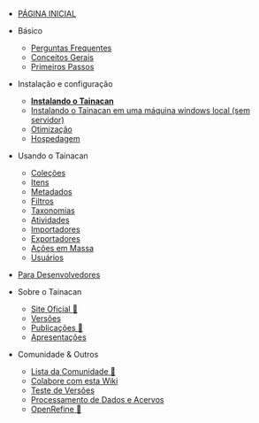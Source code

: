 * [PÁGINA INICIAL](/pt-br/README)

* Básico
    * [Perguntas Frequentes](/pt-br/faq)
    * [Conceitos Gerais](/pt-br/general-concepts)
    * [Primeiros Passos](/pt-br/getting-started)
* Instalação e configuração
    * [**Instalando o Tainacan**](/pt-br/instalacao)
    * [Instalando o Tainacan em uma máquina windows local (sem servidor)](/pt-br/xampp#instalando-o-tainacan-em-uma-máquina-windows-local-sem-servidor)
    * [Otimização](/pt-br/optimization)
    * [Hospedagem](/pt-br/hosting)
* Usando o Tainacan
    * [Coleções](/pt-br/collections)
    * [Itens](/pt-br/items)
    * [Metadados](/pt-br/metadata)
    * [Filtros](/pt-br/filters)
    * [Taxonomias](/pt-br/taxonomies)
    * [Atividades](/pt-br/activities)
    * [Importadores](/pt-br/importers)
    * [Exportadores](/pt-br/exporters)
    * [Ações em Massa](/pt-br/bulk-actions)
    * [Usuários](/pt-br/users)
* [Para Desenvolvedores](/pt-br/dev/)
* Sobre o Tainacan
    * [Site Oficial :link:](https://tainacan.org/ ':ignore')
    * [Versões](/pt-br/releases)
    * [Publicações :link:](http://pesquisa.medialab.ufg.br/artigos/ ':ignore')
    * [Apresentações](/pt-br/presentations)
* Comunidade & Outros
    * [Lista da Comunidade :link:](https://lists.riseup.net/www/subscribe/tainacan ':ignore')
    * [Colabore com esta Wiki](/pt-br/CONTRIBUTING)
	* [Teste de Versões](/pt-br/release-testing.md) 
    * [Processamento de Dados e Acervos](/pt-br/data-processing)
    * [OpenRefine :link:](http://openrefine.org/ ':ignore')
 
